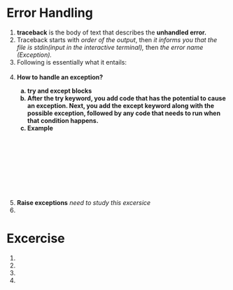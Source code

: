 <h1>Error Handling</h1>
    <ol type="1">
        <li><b>traceback</b> is the body of text that describes the <b>unhandled error.</b></li>
        <li>Traceback starts with <i>order of the output</i>, then <i>it informs you that the file is stdin(input in the interactive terminal), </i> then <i>the error name (Exception).</i></li>
        <li>Following is essentially what it entails: <br>
        <img src="/images/11a.PNG" alt=""></li>
        <li><b>How to handle an exception?
            <ol type="a">
                <li><b>try and except blocks</b></li>
                <li>After the try keyword, you add code that has the potential to cause an exception. Next, you add the except keyword along with the possible exception, followed by any code that needs to run when that condition happens.</li>
                <li>Example <br>
                <img src="/images/11b.PNG" alt=""><br>
            <img src="/images/11c.PNG" alt=""><br>
        <img src="/images/11d.PNG" alt=""><br>
    <img src="/images/11e.PNG" alt=""><br>
<img src="/images/11f.PNG" alt=""><br>
<img src="/images/11g.PNG" alt=""><br>
<img src="/images/11h.PNG" alt=""><br>
<img src="/images/11i.PNG" alt=""><br>
<img src="/images/11j.PNG" alt=""></li>
            </ol>
        </b></li>
        <li><b>Raise exceptions</b> <i>need to study this excersice</i></li>
        <li></li>
    </ol>

<h1>Excercise</h1>
    <ol>
        <li><img src="/images/11k.PNG" alt=""></li>
        <li><img src="/images/11l.PNG" alt=""></li>
        <li><img src="/images/11m.PNG" alt=""></li>
        <li><img src="/images/11n.PNG" alt=""></li>
    </ol>